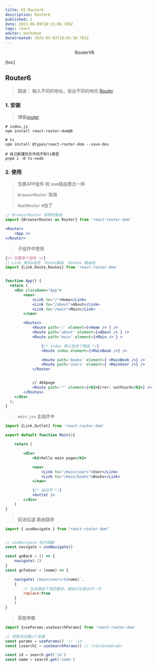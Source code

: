 ```yaml
---
title: 03.Router6
description: Router6
published: 1
date: 2023-06-09T10:15:06.785Z
tags: react
editor: markdown
dateCreated: 2023-05-03T18:03:30.765Z
---
```


<center>RouterV6</center>





[toc]





## Router6

> 路由： 输入不同的地址，给出不同的响应 [Router](https://reactrouter.com/en/main)





### 1. 安装

> 博客[router](https://juejin.cn/post/7187199524903845946)

```shell
# index.js
npm install react-router-dom@6

# ts 
npm install @types/react-router-dom --save-dev

# 自己新建的文件找不到ts类型
pnpm i -D ts-node
```



### 2. 使用

> 包裹APP组件   和 vue路由模式一样
>
> `BrowserRouter` 常用
>
> `HashRouter` `#`加了 

```jsx
// BrowserRouter 常用的路由
import {BrowserRouter as Router} from 'react-router-dom'

<Router>
    <App />
</Router>
```

> 子组件中使用

```jsx
{/× 创建多个组件 ×/}
// Link 类似a标签  Route路由  Routes 路由组
import {Link,Route,Routes} from 'react-router-dom'


function App() {
  return (
    <div className="App">
        <nav>
            <Link to="/">Home</Link>
            <Link to="/about">About</Link>
            <Link to="/main">Main</Link>
        </nav>

        <Routes>
            <Route path='/' element={<Home /> } />
            <Route path='about' element={<About /> } />
            <Route path='main' element={<Main /> } >

                {/* index 默认到这个路由 */}
                <Route index element={<MainBook />} />

                <Route path='books' element={ <MainBook />} />
                <Route path='users' element={ <MainUser />} />
            </Route>


            // 404page
            <Route path='*' element={<h2>Error: notFourd</h2>} />
        </Routes>
    </div>
  );
}
```

> `main.jsx` 主组件中

```jsx
import {Link,Outlet} from 'react-router-dom'

export default function Main(){

    return (

        <div>
            <h2>hello main page</h2>

            <nav>
                <Link to="/main/users">User</Link>
                <Link to="/main/books">Books</Link>
            </nav>

            {/* 站位符 */}
            <Outlet />
        </div>
    )
}
```

> 前进后退 路由跳转

```jsx
import { useNavigate } from "react-router-dom"


// useNavigate 钩子函数
const navigate = useNavigate()

const goBack = () => {
    navigate(-1)
}
const goToUser = (name) => {

    navigate(`/main/users/${name}`,
    {
        // 在该路由下清空缓存，路由只记录访问一次
        replace:true
    }
    )
}
```

> 获取参数

```jsx
import {useParams,useSearchParams} from 'react-router-dom'

// 获取浏览器url变量
const params = useParams()  // :id
const [search] = useSearchParams() // ?id=1&name=abc

const id = search.get('id')
const name = search.get('name')
```

